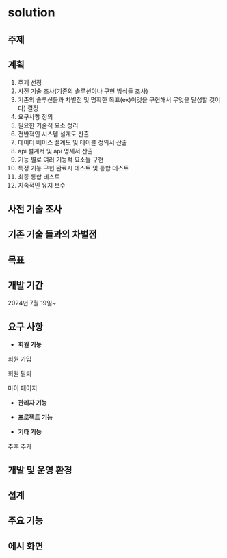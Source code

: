 # solution


## 주제





## 계획

1. 주제 선정
2. 사전 기술 조사(기존의 솔루션이나 구현 방식들 조사)
3. 기존의 솔루션들과 차별점 및 명확한 목표(ex)이것을 구현해서 무엇을 달성할 것이다) 결정
4. 요구사항 정의
5. 필요한 기술적 요소 정리
6. 전반적인 시스템 설계도 산출
7. 데이터 베이스 설계도 및 테이블 정의서 산출
8. api 설계서 및 api 명세서 산출
9. 기능 별로 여러 기능적 요소들 구현
10. 특정 기능 구현 완료시 테스트 및 통합 테스트
11. 최종 통합 테스트
12. 지속적인 유지 보수

## 사전 기술 조사


## 기존 기술 들과의 차별점


## 목표


## 개발 기간


2024년 7월 19일~


## 요구 사항

* **회원 기능**


회원 가입

회원 탈퇴

마이 페이지


* **관리자 기능**




  
* **프로젝트 기능**


  
* **기타 기능**


추후 추가


## 개발 및 운영 환경


## 설계


## 주요 기능


## 에시 화면


